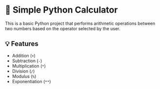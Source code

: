 # 🧮 Simple Python Calculator

This is a basic Python project that performs arithmetic operations between two numbers based on the operator selected by the user.

## 💡 Features

- Addition (`+`)
- Subtraction (`-`)
- Multiplication (`*`)
- Division (`/`)
- Modulus (`%`)
- Exponentiation (`**`)
